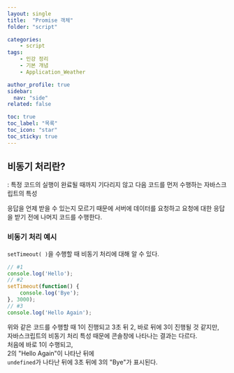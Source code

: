 ```yaml
---
layout: single
title:  "Promise 객체"
folder: "script"

categories:
    - script
tags:
    - 인강 정리
    - 기본 개념
    - Application_Weather

author_profile: true
sidebar:
  nav: "side"
related: false

toc: true
toc_label: "목록"
toc_icon: "star"
toc_sticky: true
---
```


## 비동기 처리란?  
 : 특정 코드의 실행이 완료될 때까지 기다리지 않고 다음 코드를 먼저 수행하는 자바스크립트의 특성  

응답을 언제 받을 수 있는지 모르기 때문에 서버에 데이터를 요청하고 요청에 대한 응답을 받기 전에 나머지 코드를 수행한다.  

### 비동기 처리 예시  
`setTimeout( )`을 수행할 때 비동기 처리에 대해 알 수 있다.  

```js
// #1
console.log('Hello');
// #2
setTimeout(function() {
	console.log('Bye');
}, 3000);
// #3
console.log('Hello Again');

```

위와 같은 코드를 수행할 때 1이 진행되고 3초 뒤 2, 바로 뒤에 3이 진행될 것 같지만,  
자바스크립트의 비동기 처리 특성 때문에 콘솔창에 나타나는 결과는 다르다.  
처음에 바로 1이 수행되고,  
2의 "Hello Again"이 나타난 뒤에  
`undefined`가 나타난 뒤에 3초 뒤에 3의 "Bye"가 표시된다.
